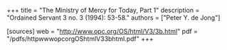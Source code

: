 +++
title = "The Ministry of Mercy for Today, Part 1"
description = "Ordained Servant 3 no. 3 (1994): 53-58."
authors = ["Peter Y. de Jong"]

[sources]
web = "http://www.opc.org/OS/html/V3/3b.html"
pdf = "/pdfs/httpwwwopcorgOShtmlV33bhtml.pdf"
+++
